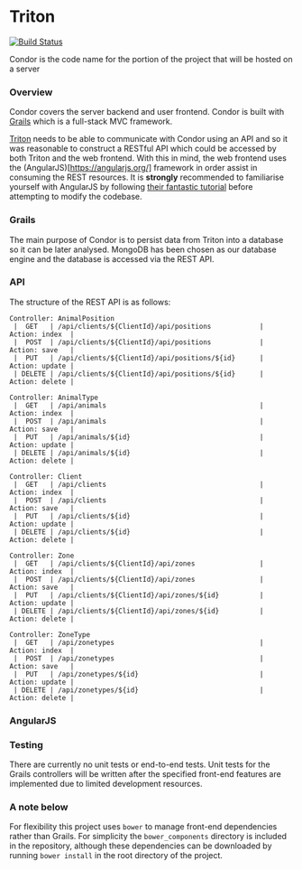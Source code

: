 # Triton

[![Build Status](https://travis-ci.org/WildPetScience/Condor.svg)](https://travis-ci.org/WildPetScience/Condor)

Condor is the code name for the portion of the project that will be hosted on a server

### Overview
Condor covers the server backend and user frontend. Condor is built with [Grails](https://grails.org/) which is a full-stack MVC framework.

[Triton](https://github.com/WildPetScience/Triton) needs to be able to communicate with Condor using an API and so it was reasonable to construct a RESTful API which could be accessed by both Triton and the web frontend. With this in mind, the web frontend uses the (AngularJS)[https://angularjs.org/] framework in order assist in consuming the REST resources. It is __strongly__ recommended to familiarise yourself with AngularJS by following [their fantastic tutorial](https://docs.angularjs.org/tutorial) before attempting to modify the codebase.

### Grails
The main purpose of Condor is to persist data from Triton into a database so it can be later analysed. MongoDB has been chosen as our database engine and the database is accessed via the REST API.

### API
The structure of the REST API is as follows:
```
Controller: AnimalPosition
 |  GET   | /api/clients/${ClientId}/api/positions            | Action: index  |
 |  POST  | /api/clients/${ClientId}/api/positions            | Action: save   |
 |  PUT   | /api/clients/${ClientId}/api/positions/${id}      | Action: update |
 | DELETE | /api/clients/${ClientId}/api/positions/${id}      | Action: delete |

Controller: AnimalType
 |  GET   | /api/animals                                      | Action: index  |
 |  POST  | /api/animals                                      | Action: save   |
 |  PUT   | /api/animals/${id}                                | Action: update |
 | DELETE | /api/animals/${id}                                | Action: delete |

Controller: Client
 |  GET   | /api/clients                                      | Action: index  |
 |  POST  | /api/clients                                      | Action: save   |
 |  PUT   | /api/clients/${id}                                | Action: update |
 | DELETE | /api/clients/${id}                                | Action: delete |

Controller: Zone
 |  GET   | /api/clients/${ClientId}/api/zones                | Action: index  |
 |  POST  | /api/clients/${ClientId}/api/zones                | Action: save   |
 |  PUT   | /api/clients/${ClientId}/api/zones/${id}          | Action: update |
 | DELETE | /api/clients/${ClientId}/api/zones/${id}          | Action: delete |

Controller: ZoneType
 |  GET   | /api/zonetypes                                    | Action: index  |
 |  POST  | /api/zonetypes                                    | Action: save   |
 |  PUT   | /api/zonetypes/${id}                              | Action: update |
 | DELETE | /api/zonetypes/${id}                              | Action: delete |
```

### AngularJS


### Testing
There are currently no unit tests or end-to-end tests. Unit tests for the Grails controllers will be written after the specified front-end features are implemented due to limited development resources.

### A note below
For flexibility this project uses `bower` to manage front-end dependencies rather than Grails. For simplicity the `bower_components` directory is included in the repository, although these dependencies can be downloaded by running `bower install` in the root directory of the project.